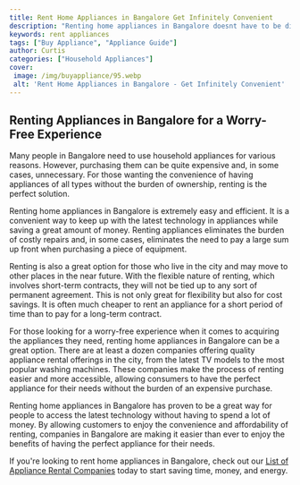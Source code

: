```yaml
---
title: Rent Home Appliances in Bangalore Get Infinitely Convenient
description: "Renting home appliances in Bangalore doesnt have to be difficult Discover the infinite convenience that comes with renting with this blog post and learn how it will change your life"
keywords: rent appliances
tags: ["Buy Appliance", "Appliance Guide"]
author: Curtis
categories: ["Household Appliances"]
cover: 
 image: /img/buyappliance/95.webp
 alt: 'Rent Home Appliances in Bangalore - Get Infinitely Convenient'
---
```

## Renting Appliances in Bangalore for a Worry-Free Experience
Many people in Bangalore need to use household appliances for various reasons. However, purchasing them can be quite expensive and, in some cases, unnecessary. For those wanting the convenience of having appliances of all types without the burden of ownership, renting is the perfect solution.

Renting home appliances in Bangalore is extremely easy and efficient. It is a convenient way to keep up with the latest technology in appliances while saving a great amount of money. Renting appliances eliminates the burden of costly repairs and, in some cases, eliminates the need to pay a large sum up front when purchasing a piece of equipment.

Renting is also a great option for those who live in the city and may move to other places in the near future. With the flexible nature of renting, which involves short-term contracts, they will not be tied up to any sort of permanent agreement. This is not only great for flexibility but also for cost savings. It is often much cheaper to rent an appliance for a short period of time than to pay for a long-term contract.

For those looking for a worry-free experience when it comes to acquiring the appliances they need, renting home appliances in Bangalore can be a great option. There are at least a dozen companies offering quality appliance rental offerings in the city, from the latest TV models to the most popular washing machines. These companies make the process of renting easier and more accessible, allowing consumers to have the perfect appliance for their needs without the burden of an expensive purchase.

Renting home appliances in Bangalore has proven to be a great way for people to access the latest technology without having to spend a lot of money. By allowing customers to enjoy the convenience and affordability of renting, companies in Bangalore are making it easier than ever to enjoy the benefits of having the perfect appliance for their needs.

If you're looking to rent home appliances in Bangalore, check out our [List of Appliance Rental Companies](./pages/appliance-rental) today to start saving time, money, and energy.
